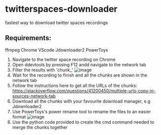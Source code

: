 # twitterspaces-downloader
fastest way to download twitter spaces recordings
## Requirements:
ffmpeg
Chrome
VScode
Jdownloader2
PowerToys

1. Navigate to the twitter space recording on Chrome
2. Open ddevtools by pressing F12 andd navigate to the network tab
3. Filter the results with 'chunk_'
![image](https://user-images.githubusercontent.com/101564632/218020534-af5f4003-6636-4904-a92d-63ad66814b9d.png)
4. Wait for the recording to finish and all the chunks are shown in the network tab
5. Follow the instructions here to get all the URLs of the chunks:
https://stackoverflow.com/questions/41200450/multiple-urls-copy-in-sources-network-tab
6. Download all the chunks with your favourite download manager, e.g Jdownloader2
7. Use PowerToys's power rename tool to rename the files to an easier format
![image](https://user-images.githubusercontent.com/101564632/218021383-49e6c862-05cb-4228-a522-d31b251ecc23.png)
8. Use the python code provided to create the cmd command needed to merge the chunks together
